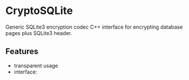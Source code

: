 # CryptoSQLite
Generic SQLite3 encryption codec C++ interface for encrypting database pages
plus SQLite3 header.

## Features
* transparent usage
* interface: 